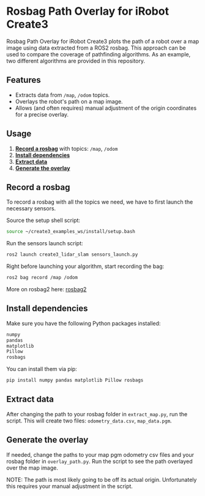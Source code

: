 # Rosbag Path Overlay for iRobot Create3

Rosbag Path Overlay for iRobot Create3 plots the path of a robot over a map image using data extracted from a ROS2 rosbag.
This approach can be used to compare the coverage of pathfinding algorithms. As an example, two different algorithms are provided in this repository.

## Features

- Extracts data from `/map`, `/odom` topics.
- Overlays the robot's path on a map image.
- Allows (and often requires) manual adjustment of the origin coordinates for a precise overlay.

## Usage

1. [**Record a rosbag**](#record-a-rosbag) with topics: `/map`, `/odom`
2. [**Install dependencies**](#install-dependencies)
3. [**Extract data**](#extract-data)
4. [**Generate the overlay**](#generate-the-overlay)

## Record a rosbag

To record a rosbag with all the topics we need, we have to first launch the necessary sensors.

Source the setup shell script:

```bash
source ~/create3_examples_ws/install/setup.bash
```

Run the sensors launch script:

```bash
ros2 launch create3_lidar_slam sensors_launch.py
```

Right before launching your algorithm, start recording the bag:

```bash
ros2 bag record /map /odom
```

More on rosbag2 here: [rosbag2](https://github.com/ros2/rosbag2)

## Install dependencies

Make sure you have the following Python packages installed:

```bash
numpy
pandas
matplotlib
Pillow
rosbags
```

You can install them via pip:

```bash
pip install numpy pandas matplotlib Pillow rosbags
```

## Extract data

After changing the path to your rosbag folder in `extract_map.py`, run the script. This will create two files: `odometry_data.csv`, `map_data.pgm`.

## Generate the overlay

If needed, change the paths to your map pgm odometry csv files and your rosbag folder in `overlay_path.py`. Run the script to see the path overlayed over the map image.

NOTE: The path is most likely going to be off its actual origin. Unfortunately this requires your manual adjustment in the script.

